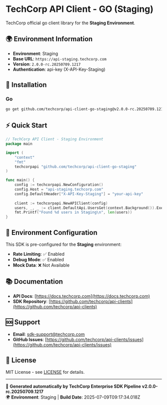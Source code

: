# TechCorp API Client - GO (Staging)

TechCorp official go client library for the **Staging Environment**.

## 🌍 Environment Information

- **Environment**: Staging
- **Base URL**: `https://api-staging.techcorp.com`
- **Version**: `2.0.0-rc.20250709.1217`
- **Authentication**: api-key (X-API-Key-Staging)

## 🚀 Installation

### Go

```bash
go get github.com/techcorp/api-client-go-staging@v2.0.0-rc.20250709.1217
```

## ⚡ Quick Start

```go
// TechCorp API Client - Staging Environment
package main

import (
    "context"
    "fmt"
    techcorpapi "github.com/techcorp/api-client-go-staging"
)

func main() {
    config := techcorpapi.NewConfiguration()
    config.Host = "api-staging.techcorp.com"
    config.DefaultHeader["X-API-Key-Staging"] = "your-api-key"
    
    client := techcorpapi.NewAPIClient(config)
    users, _, _ := client.DefaultApi.UsersGet(context.Background()).Execute()
    fmt.Printf("Found %d users in Staging\n", len(users))
}
```

## 🔧 Environment Configuration

This SDK is pre-configured for the **Staging** environment:

- **Rate Limiting**: ✅ Enabled
- **Debug Mode**: ✅ Enabled  
- **Mock Data**: ❌ Not Available

## 📚 Documentation

- **API Docs**: [https://docs.techcorp.com](https://docs.techcorp.com)
- **SDK Repository**: [https://github.com/techcorp/api-clients](https://github.com/techcorp/api-clients)

## 🆘 Support

- **Email**: [sdk-support@techcorp.com](mailto:sdk-support@techcorp.com)
- **GitHub Issues**: [https://github.com/techcorp/api-clients/issues](https://github.com/techcorp/api-clients/issues)

## 📄 License

MIT License - see [LICENSE](https://opensource.org/licenses/MIT) for details.

---
🤖 **Generated automatically by TechCorp Enterprise SDK Pipeline v2.0.0-rc.20250709.1217**  
🌍 **Environment**: Staging | **Build Date**: 2025-07-09T09:17:34.018Z
